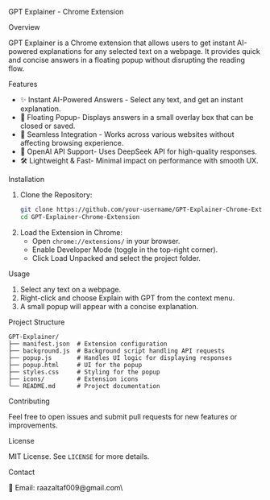 GPT Explainer - Chrome Extension

Overview

GPT Explainer is a Chrome extension that allows users to get instant AI-powered explanations for any selected text on a webpage. It provides quick and concise answers in a floating popup without disrupting the reading flow.

Features

- ✨ Instant AI-Powered Answers - Select any text, and get an instant explanation.
- 📌 Floating Popup- Displays answers in a small overlay box that can be closed or saved.
- 🔄 Seamless Integration - Works across various websites without affecting browsing experience.
- 🔑 OpenAI API Support- Uses DeepSeek API for high-quality responses.
- 🛠 Lightweight & Fast- Minimal impact on performance with smooth UX.

Installation

1. Clone the Repository:
   ```sh
   git clone https://github.com/your-username/GPT-Explainer-Chrome-Extension.git
   cd GPT-Explainer-Chrome-Extension
   ```
2. Load the Extension in Chrome:
   - Open `chrome://extensions/` in your browser.
   - Enable Developer Mode (toggle in the top-right corner).
   - Click Load Unpacked and select the project folder.

Usage

1. Select any text on a webpage.
2. Right-click and choose Explain with GPT from the context menu.
3. A small popup will appear with a concise explanation.

Project Structure

```
GPT-Explainer/
├── manifest.json  # Extension configuration
├── background.js  # Background script handling API requests
├── popup.js       # Handles UI logic for displaying responses
├── popup.html     # UI for the popup
├── styles.css     # Styling for the popup
├── icons/         # Extension icons
└── README.md      # Project documentation
```


Contributing

Feel free to open issues and submit pull requests for new features or improvements.

License

MIT License. See `LICENSE` for more details.

Contact

📧 Email: raazaltaf009\@gmail.com\


